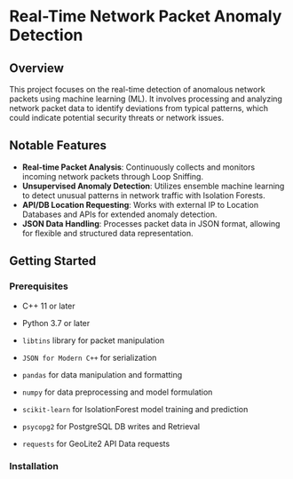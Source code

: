 # Real-Time Network Packet Anomaly Detection

## Overview

This project focuses on the real-time detection of anomalous network packets using machine learning (ML). It involves processing and analyzing network packet data to identify deviations from typical patterns, which could indicate potential security threats or network issues.

## Notable Features

- **Real-time Packet Analysis**: Continuously collects and monitors incoming network packets through Loop Sniffing.
- **Unsupervised Anomaly Detection**: Utilizes ensemble machine learning to detect unusual patterns in network traffic with Isolation Forests.
- **API/DB Location Requesting**: Works with external IP to Location Databases and APIs for extended anomaly detection. 
- **JSON Data Handling**: Processes packet data in JSON format, allowing for flexible and structured data representation.

## Getting Started

### Prerequisites

- C++ 11 or later
- Python 3.7 or later
- `libtins` library for packet manipulation

- `JSON for Modern C++` for serialization
- `pandas` for data manipulation and formatting
- `numpy` for data preprocessing and model formulation
- `scikit-learn` for IsolationForest model training and prediction
- `psycopg2` for PostgreSQL DB writes and Retrieval
- `requests` for GeoLite2 API Data requests

### Installation





